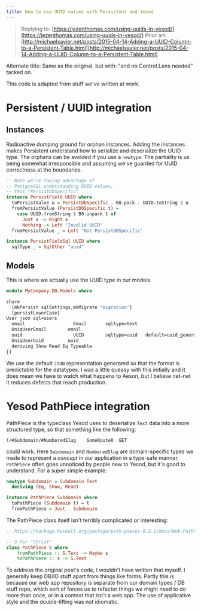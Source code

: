 ```yaml
---
title: How to use UUID values with Persistent and Yesod
---
```


> Replying to: [https://jezenthomas.com/using-uuids-in-yesod/](https://jezenthomas.com/using-uuids-in-yesod/)
> Prior art: [http://michaelxavier.net/posts/2015-04-14-Adding-a-UUID-Column-to-a-Persistent-Table.html](http://michaelxavier.net/posts/2015-04-14-Adding-a-UUID-Column-to-a-Persistent-Table.html)

Alternate title: Same as the original, but with: "and no Control.Lens needed" tacked on.

This code is adapted from stuff we've written at work.

# Persistent / UUID integration

## Instances

Radioactive dumping ground for orphan instances. Adding the instances makes Persistent understand how to serialize and deserialize the UUID type. The orphans can be avoided if you use a `newtype`. The partiality is us being somewhat irresponsible and assuming we've guarded for UUID correctness at the boundaries.

```haskell
-- Note we're taking advantage of
-- PostgreSQL understanding UUID values,
-- thus "PersistDbSpecific"
instance PersistField UUID where
  toPersistValue u = PersistDbSpecific . B8.pack . UUID.toString $ u
  fromPersistValue (PersistDbSpecific t) =
    case UUID.fromString $ B8.unpack t of
      Just x -> Right x
      Nothing -> Left "Invalid UUID"
  fromPersistValue _ = Left "Not PersistDBSpecific"

instance PersistFieldSql UUID where
  sqlType _ = SqlOther "uuid"
```

## Models

This is where we actually use the UUID type in our models.

```haskell
module MyCompany.DB.Models where

share
  [mkPersist sqlSettings,mkMigrate "migration"]
  [persistLowerCase|
User json sql=users
  email                  Email       sqltype=text
  UniqUserEmail        email
  uuid                   UUID        sqltype=uuid   default=uuid_generate_v4()
  UniqUserUuid         uuid
  deriving Show Read Eq Typeable
|]
```

We use the default `JSON` representation generated so that the format is predictable for the datatypes. I was a little queasy with this initially and it does mean we have to watch what happens to Aeson, but I believe net-net it reduces defects that reach production.

# Yesod PathPiece integration

PathPiece is the typeclass Yesod uses to deserialize `Text` data into a more structured type, so that something like the following:

```
!/#Subdomain/#NumberedSlug    SomeRouteR  GET
```

could work. Here `Subdomain` and `NumberedSlug` are domain-specific types we made to represent a _concept_ in our application in a type-safe manner. `PathPiece` often goes unnoticed by people new to Yesod, but it's good to understand. For a super simple example:

```haskell
newtype Subdomain = Subdomain Text
  deriving (Eq, Show, Read)

instance PathPiece Subdomain where
  toPathPiece (Subdomain t) = t
  fromPathPiece = Just . Subdomain
```

The PathPiece class itself isn't terribly complicated or interesting:

```haskell
-- https://hackage.haskell.org/package/path-pieces-0.2.1/docs/Web-PathPieces.html

-- S for "Strict"
class PathPiece s where
    fromPathPiece :: S.Text -> Maybe s
    toPathPiece :: s -> S.Text
```

To address the original post's code, I wouldn't have written that myself. I generally keep DB/IO stuff apart from things like forms. Partly this is because our web app repository is separate from our domain types / DB stuff repo, which sort of forces us to refactor things we might need to do more than once, or in a context that isn't a web app. The use of applicative style and the double-lifting was not idiomatic.
